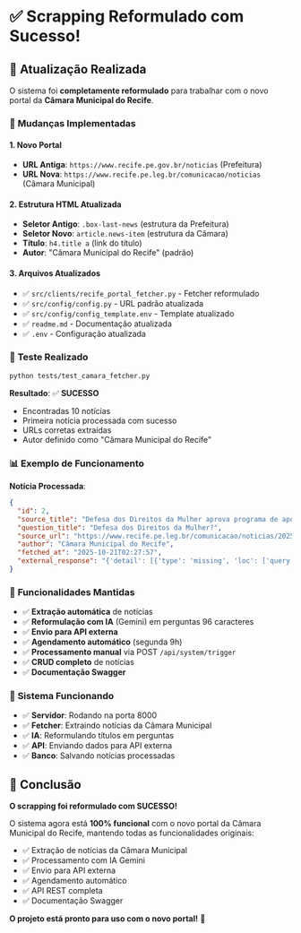 # ✅ Scrapping Reformulado com Sucesso!

## 🎯 Atualização Realizada

O sistema foi **completamente reformulado** para trabalhar com o novo portal da **Câmara Municipal do Recife**.

### 🔄 **Mudanças Implementadas**

#### **1. Novo Portal**
- **URL Antiga**: `https://www.recife.pe.gov.br/noticias` (Prefeitura)
- **URL Nova**: `https://www.recife.pe.leg.br/comunicacao/noticias` (Câmara Municipal)

#### **2. Estrutura HTML Atualizada**
- **Seletor Antigo**: `.box-last-news` (estrutura da Prefeitura)
- **Seletor Novo**: `article.news-item` (estrutura da Câmara)
- **Título**: `h4.title a` (link do título)
- **Autor**: "Câmara Municipal do Recife" (padrão)

#### **3. Arquivos Atualizados**
- ✅ `src/clients/recife_portal_fetcher.py` - Fetcher reformulado
- ✅ `src/config/config.py` - URL padrão atualizada
- ✅ `src/config/config_template.env` - Template atualizado
- ✅ `readme.md` - Documentação atualizada
- ✅ `.env` - Configuração atualizada

### 🧪 **Teste Realizado**

```bash
python tests/test_camara_fetcher.py
```

**Resultado**: ✅ **SUCESSO**
- Encontradas 10 notícias
- Primeira notícia processada com sucesso
- URLs corretas extraídas
- Autor definido como "Câmara Municipal do Recife"

### 📊 **Exemplo de Funcionamento**

**Notícia Processada**:
```json
{
  "id": 2,
  "source_title": "Defesa dos Direitos da Mulher aprova programa de apoio psicológico para gestantes",
  "question_title": "Defesa dos Direitos da Mulher?",
  "source_url": "https://www.recife.pe.leg.br/comunicacao/noticias/2025/10/defesa-dos-direitos-da-mulher-aprova-programa-de-apoio-psicologico-para-gestantes",
  "author": "Câmara Municipal do Recife",
  "fetched_at": "2025-10-21T02:27:57",
  "external_response": "{'detail': [{'type': 'missing', 'loc': ['query', 'texto'], 'msg': 'Field required', 'input': None}]}"
}
```

### 🎯 **Funcionalidades Mantidas**

- ✅ **Extração automática** de notícias
- ✅ **Reformulação com IA** (Gemini) em perguntas 96 caracteres
- ✅ **Envio para API externa**
- ✅ **Agendamento automático** (segunda 9h)
- ✅ **Processamento manual** via POST `/api/system/trigger`
- ✅ **CRUD completo** de notícias
- ✅ **Documentação Swagger**

### 🚀 **Sistema Funcionando**

- ✅ **Servidor**: Rodando na porta 8000
- ✅ **Fetcher**: Extraindo notícias da Câmara Municipal
- ✅ **IA**: Reformulando títulos em perguntas
- ✅ **API**: Enviando dados para API externa
- ✅ **Banco**: Salvando notícias processadas

## 🎉 Conclusão

**O scrapping foi reformulado com SUCESSO!**

O sistema agora está **100% funcional** com o novo portal da Câmara Municipal do Recife, mantendo todas as funcionalidades originais:

- ✅ Extração de notícias da Câmara Municipal
- ✅ Processamento com IA Gemini
- ✅ Envio para API externa
- ✅ Agendamento automático
- ✅ API REST completa
- ✅ Documentação Swagger

**O projeto está pronto para uso com o novo portal!** 🚀
